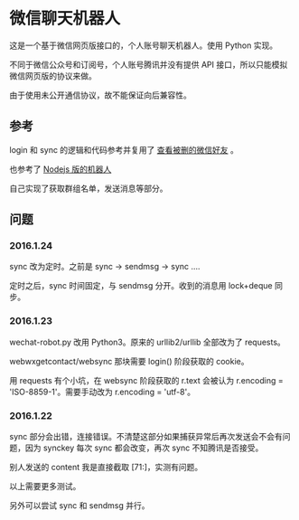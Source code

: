 # 微信聊天机器人

这是一个基于微信网页版接口的，个人账号聊天机器人。使用 Python 实现。

不同于微信公众号和订阅号，个人账号腾讯并没有提供 API 接口，所以只能模拟微信网页版的协议来做。

由于使用未公开通信协议，故不能保证向后兼容性。

## 参考

login 和 sync 的逻辑和代码参考并复用了 [查看被删的微信好友](https://github.com/0x5e/wechat-deleted-friends) 。

也参考了 [Nodejs 版的机器人](https://github.com/HalfdogStudio/wechat-user-bot)

自己实现了获取群组名单，发送消息等部分。

## 问题

### 2016.1.24

sync 改为定时。之前是 sync -> sendmsg -> sync ....

定时之后，sync 时间固定，与 sendmsg 分开。收到的消息用 lock+deque 同步。

### 2016.1.23

wechat-robot.py 改用 Python3。原来的 urllib2/urllib 全部改为了 requests。

webwxgetcontact/websync 那块需要 login() 阶段获取的 cookie。

用 requests 有个小坑，在 websync 阶段获取的 r.text 会被认为 r.encoding = 'ISO-8859-1'。需要手动改为 r.encoding = 'utf-8'。

### 2016.1.22

sync 部分会出错，连接错误。不清楚这部分如果捕获异常后再次发送会不会有问题，因为 synckey 每次 sync 都会改变，再次 sync 不知腾讯是否接受。

别人发送的 content 我是直接截取 [71:]，实测有问题。

以上需要更多测试。

另外可以尝试 sync 和 sendmsg 并行。
